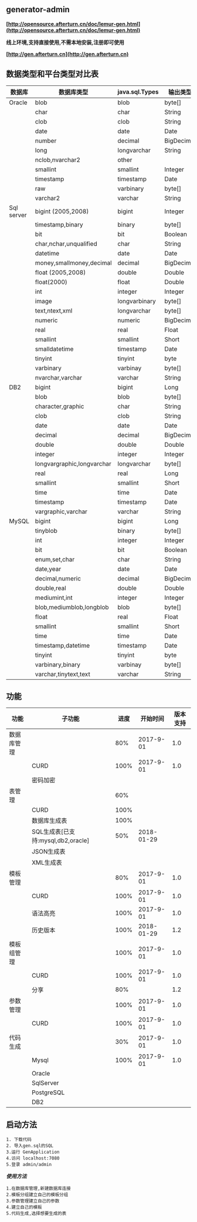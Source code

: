 generator-admin
----------------------

**[http://opensource.afterturn.cn/doc/lemur-gen.html](http://opensource.afterturn.cn/doc/lemur-gen.html)**

**线上环境,支持直接使用,不需本地安装,注册即可使用**

**[http://gen.afterturn.cn](http://gen.afterturn.cn)**

数据类型和平台类型对比表
-----------------------
|数据库|数据库类型|java.sql.Types|输出类型|
|----|----|----|----|
|Oracle|blob|blob|byte[]|
| |char|char|String|
| |clob|clob|String|
| |date|date|Date|
| |number|decimal|BigDecimal|
| |long|longvarchar|String|
| |nclob,nvarchar2|other||
| |smallint|smallint|Integer|
| |timestamp|timestamp|Date|
| |raw|varbinary|byte[]|
| |varchar2|varchar|String|
|Sql server|bigint (2005,2008) |bigint|Integer|
| |timestamp,binary|binary|byte[]|
| |bit|bit|Boolean|
| |char,nchar,unqualified |char|String|
| |datetime|date|Date|
| |money,smallmoney,decimal|decimal|BigDecimal|
| |float (2005,2008)|double|Double|
| |float(2000)|float|Double|
| |int|integer|Integer|
| |image|longvarbinary|byte[]|
| |text,ntext,xml|longvarchar|byte[]|
| |numeric|numeric|BigDecimal|
| |real|real|Float|
| |smallint|smallint|Short|
| |smalldatetime|timestamp|Date|
| |tinyint|tinyint|byte|
| |varbinary|varbinay|byte[]|
| |nvarchar,varchar|varchar|String|
|DB2|bigint|bigint|Long|
| |blob|blob|byte[]|
| |character,graphic|char|String|
| |clob|clob|String|
| |date|date|Date|
| |decimal|decimal|BigDecimal|
| |double|double|Double|
| |integer|integer|Integer|
| |longvargraphic,longvarchar|longvarchar|byte[]|
| |real|real|Long|
| |smallint|smallint|Short|
| |time|time|Date|
| |timestamp|timestamp|Date|
| |vargraphic,varchar|varchar|String|
|MySQL|bigint|bigint|Long|
| |tinyblob|binary|byte[]|
| |int|integer|Integer|
| |bit|bit|Boolean|
| |enum,set,char|char|String|
| |date,year|date|Date|
| |decimal,numeric|decimal|BigDecimal|
| |double,real|double|Double|
| |mediumint,int|integer|Integer|
| |blob,mediumblob,longblob|blob|byte[]|
| |float|real|Float|
| |smallint|smallint|Short|
| |time|time|Date|
| |timestamp,datetime|timestamp|Date|
| |tinyint|tinyint|byte|
| |varbinary,binary|varbinay|byte[]|
| |varchar,tinytext,text|varchar|String|


功能
---------
|功能|子功能|进度|开始时间|版本支持|
|----|----|----|----|----|
|数据库管理| |80%|2017-9-01|1.0|
| | CURD|100%|2017-9-01|1.0|
| | 密码加密| | | |
|表管理| |60%| | |
| |CURD| 100%| | |
| |数据库生成表| 100%| | |
| |SQL生成表[已支持:mysql,db2,oracle]| 50%|2018-01-29| |
| |JSON生成表| | | |
| |XML生成表| | | |
|模板管理| |80%|2017-9-01|1.0|
| | CURD|100%|2017-9-01|1.0|
| |语法高亮|100%|2017-9-01|1.0|
| |历史版本|100%|2018-01-29|1.2|
|模板组管理| |100%|2017-9-01|1.0|
| | CURD|100%|2017-9-01|1.0|
| |分享|80% | | 1.2|
|参数管理| |100%|2017-9-01|1.0|
| | CURD|100%|2017-9-01|1.0|
|代码生成| |30%|2017-9-01|1.0|
| | Mysql|100%|2017-9-01|1.0|
| | Oracle| | | |
| | SqlServer| | | |
| | PostgreSQL| | | |
| | DB2| | | |




启动方法
-----------
    1. 下载代码
    2. 导入gen.sql的SQL
    3.运行 GenApplication
    4.访问 localhost:7080
    5.登录 admin/admin

***使用方法***

    1.在数据库管理,新建数据库连接
    2.模板分组建立自己的模板分组
    3.参数管理建立自己的参数
    4.建立自己的模板
    5.代码生成,选择想要生成的表
